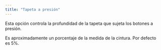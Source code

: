 ```yaml
---
title: "Tapeta a presión"
---
```


Esta opción controla la profundidad de la tapeta que sujeta los botones a presión.

Es aproximadamente un porcentaje de la medida de la cintura. Por defecto es 5%.